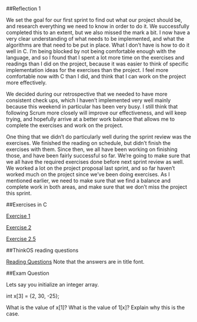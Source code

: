 ##Reflection 1

We set the goal for our first sprint to find out what our project should be, and research everything we need to know in order to do it. We successfully completed this to an extent, but we also missed the mark a bit. I now have a very clear understanding of what needs to be implemented, and what the algorithms are that need to be put in place. What I don’t have is how to do it well in C. I’m being blocked by not being comfortable enough with the language, and so I found that I spent a lot more time on the exercises and readings than I did on the project, because it was easier to think of specific implementation ideas for the exercises than the project. I feel more comfortable now with C than I did, and think that I can work on the project more effectively. 

We decided during our retrospective that we needed to have more consistent check ups, which I haven’t implemented very well mainly because this weekend in particular has been very busy. I still think that following Scrum more closely will improve our effectiveness, and will keep trying, and hopefully arrive at a better work balance that allows me to complete the exercises and work on the project.

One thing that we didn’t do particularly well during the sprint review was the exercises. We finished the reading on schedule, but didn’t finish the exercises with them. Since then, we all have been working on finishing those, and have been fairly successful so far. We’re going to make sure that we all have the required exercises done before next sprint review as well. We worked a lot on the project proposal last sprint, and so far haven’t worked much on the project since we’ve been doing exercises. As I mentioned earlier, we need to make sure that we find a balance and complete work in both areas, and make sure that we don’t miss the project this sprint.

##Exercises in C

[Exercise 1](../exercises/ex01)

[Exercise 2](../exercises/ex02)

[Exercise 2.5](../exercises/ex02.5)

##ThinkOS reading questions

[Reading Questions](../reading_questions/thinkos.md) Note that the answers are in title font.


##Exam Question

Lets say you initialize an integer array. 

int x[3] = {2, 30, -25};

What is the value of x[1]? What is the value of 1[x]? Explain why this is the case.
